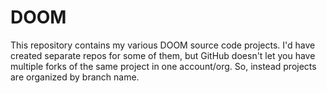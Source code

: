 DOOM
====

This repository contains my various DOOM source code projects.  I'd
have created separate repos for some of them, but GitHub doesn't let
you have multiple forks of the same project in one account/org.  So,
instead projects are organized by branch name.
